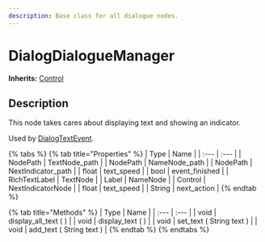 ```yaml
---
description: Base class for all dialogue nodes.
---
```


# DialogDialogueManager

**Inherits:** [Control](https://docs.godotengine.org/es/stable/classes/class_control.html)

## Description

This node takes cares about displaying text and showing an indicator.

Used by [DialogTextEvent](../resource-class/class_dialog-event-resource/dialogtextevent.md).

{% tabs %}
{% tab title="Properties" %}
| Type | Name |
| :--- | :--- |
| NodePath | TextNode\_path |
| NodePath | NameNode\_path |
| NodePath | NextIndicator\_path |
| float | text\_speed |
| bool | event\_finished |
| RichTextLabel | TextNode |
| Label | NameNode |
| Control | NextIndicatorNode |
| float | text\_speed |
| String | next\_action |
{% endtab %}

{% tab title="Methods" %}
| Type | Name |
| :--- | :--- |
| void | display\_all\_text \( \) |
| void | display\_text \( \) |
| void | set\_text \( String text \) |
| void | add\_text \( String text \) |
{% endtab %}
{% endtabs %}


